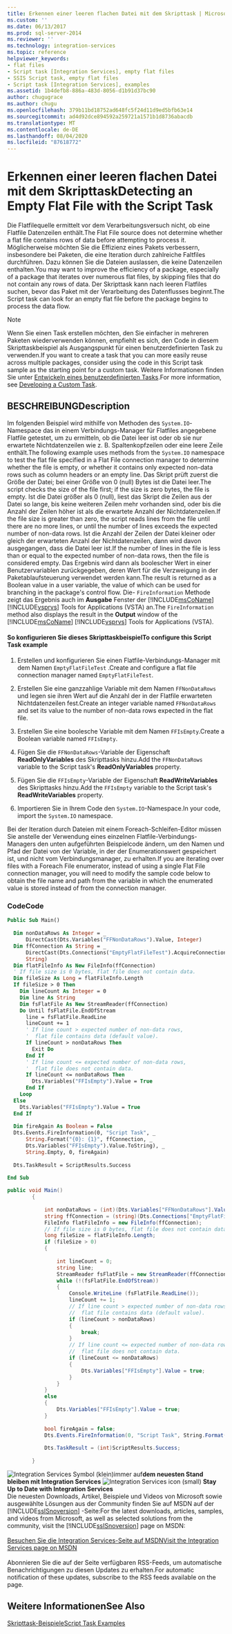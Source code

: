 ```yaml
---
title: Erkennen einer leeren flachen Datei mit dem Skripttask | Microsoft-Dokumentation
ms.custom: ''
ms.date: 06/13/2017
ms.prod: sql-server-2014
ms.reviewer: ''
ms.technology: integration-services
ms.topic: reference
helpviewer_keywords:
- flat files
- Script task [Integration Services], empty flat files
- SSIS Script task, empty flat files
- Script task [Integration Services], examples
ms.assetid: 1b4defb8-886a-483d-8056-d1b91d37bc90
author: chugugrace
ms.author: chugu
ms.openlocfilehash: 379b11bd18752ad648fc5f24d11d9ed5bfb63e14
ms.sourcegitcommit: ad4d92dce894592a259721a1571b1d8736abacdb
ms.translationtype: MT
ms.contentlocale: de-DE
ms.lasthandoff: 08/04/2020
ms.locfileid: "87618772"
---
```

# <a name="detecting-an-empty-flat-file-with-the-script-task"></a><span data-ttu-id="e1d7b-102">Erkennen einer leeren flachen Datei mit dem Skripttask</span><span class="sxs-lookup"><span data-stu-id="e1d7b-102">Detecting an Empty Flat File with the Script Task</span></span>
  <span data-ttu-id="e1d7b-103">Die Flatfilequelle ermittelt vor dem Verarbeitungsversuch nicht, ob eine Flatfile Datenzeilen enthält.</span><span class="sxs-lookup"><span data-stu-id="e1d7b-103">The Flat File source does not determine whether a flat file contains rows of data before attempting to process it.</span></span> <span data-ttu-id="e1d7b-104">Möglicherweise möchten Sie die Effizienz eines Pakets verbessern, insbesondere bei Paketen, die eine Iteration durch zahlreiche Faltfiles durchführen. Dazu können Sie die Dateien auslassen, die keine Datenzeilen enthalten.</span><span class="sxs-lookup"><span data-stu-id="e1d7b-104">You may want to improve the efficiency of a package, especially of a package that iterates over numerous flat files, by skipping files that do not contain any rows of data.</span></span> <span data-ttu-id="e1d7b-105">Der Skripttask kann nach leeren Flatfiles suchen, bevor das Paket mit der Verarbeitung des Datenflusses beginnt.</span><span class="sxs-lookup"><span data-stu-id="e1d7b-105">The Script task can look for an empty flat file before the package begins to process the data flow.</span></span>  
  
> [!NOTE]  
>  <span data-ttu-id="e1d7b-106">Wenn Sie einen Task erstellen möchten, den Sie einfacher in mehreren Paketen wiederverwenden können, empfiehlt es sich, den Code in diesem Skripttaskbeispiel als Ausgangspunkt für einen benutzerdefinierten Task zu verwenden.</span><span class="sxs-lookup"><span data-stu-id="e1d7b-106">If you want to create a task that you can more easily reuse across multiple packages, consider using the code in this Script task sample as the starting point for a custom task.</span></span> <span data-ttu-id="e1d7b-107">Weitere Informationen finden Sie unter [Entwickeln eines benutzerdefinierten Tasks](../extending-packages-custom-objects/task/developing-a-custom-task.md).</span><span class="sxs-lookup"><span data-stu-id="e1d7b-107">For more information, see [Developing a Custom Task](../extending-packages-custom-objects/task/developing-a-custom-task.md).</span></span>  
  
## <a name="description"></a><span data-ttu-id="e1d7b-108">BESCHREIBUNG</span><span class="sxs-lookup"><span data-stu-id="e1d7b-108">Description</span></span>  
 <span data-ttu-id="e1d7b-109">Im folgenden Beispiel wird mithilfe von Methoden des `System.IO`-Namespace das in einem Verbindungs-Manager für Flatfiles angegebene Flatfile getestet, um zu ermitteln, ob die Datei leer ist oder ob sie nur erwartete Nichtdatenzeilen wie z. B. Spaltenkopfzeilen oder eine leere Zeile enthält.</span><span class="sxs-lookup"><span data-stu-id="e1d7b-109">The following example uses methods from the `System.IO` namespace to test the flat file specified in a Flat File connection manager to determine whether the file is empty, or whether it contains only expected non-data rows such as column headers or an empty line.</span></span> <span data-ttu-id="e1d7b-110">Das Skript prüft zuerst die Größe der Datei; bei einer Größe von 0 (null) Bytes ist die Datei leer.</span><span class="sxs-lookup"><span data-stu-id="e1d7b-110">The script checks the size of the file first; if the size is zero bytes, the file is empty.</span></span> <span data-ttu-id="e1d7b-111">Ist die Datei größer als 0 (null), liest das Skript die Zeilen aus der Datei so lange, bis keine weiteren Zeilen mehr vorhanden sind, oder bis die Anzahl der Zeilen höher ist als die erwartete Anzahl der Nichtdatenzeilen.</span><span class="sxs-lookup"><span data-stu-id="e1d7b-111">If the file size is greater than zero, the script reads lines from the file until there are no more lines, or until the number of lines exceeds the expected number of non-data rows.</span></span> <span data-ttu-id="e1d7b-112">Ist die Anzahl der Zeilen der Datei kleiner oder gleich der erwarteten Anzahl der Nichtdatenzeilen, dann wird davon ausgegangen, dass die Datei leer ist.</span><span class="sxs-lookup"><span data-stu-id="e1d7b-112">If the number of lines in the file is less than or equal to the expected number of non-data rows, then the file is considered empty.</span></span> <span data-ttu-id="e1d7b-113">Das Ergebnis wird dann als boolescher Wert in einer Benutzervariablen zurückgegeben, deren Wert für die Verzweigung in der Paketablaufsteuerung verwendet werden kann.</span><span class="sxs-lookup"><span data-stu-id="e1d7b-113">The result is returned as a Boolean value in a user variable, the value of which can be used for branching in the package's control flow.</span></span> <span data-ttu-id="e1d7b-114">Die- `FireInformation` Methode zeigt das Ergebnis auch im **Ausgabe** Fenster der [!INCLUDE[msCoName](../../includes/msconame-md.md)] [!INCLUDE[vsprvs](../../includes/vsprvs-md.md)] Tools for Applications (VSTA) an.</span><span class="sxs-lookup"><span data-stu-id="e1d7b-114">The `FireInformation` method also displays the result in the **Output** window of the [!INCLUDE[msCoName](../../includes/msconame-md.md)] [!INCLUDE[vsprvs](../../includes/vsprvs-md.md)] Tools for Applications (VSTA).</span></span>  
  
#### <a name="to-configure-this-script-task-example"></a><span data-ttu-id="e1d7b-115">So konfigurieren Sie dieses Skripttaskbeispiel</span><span class="sxs-lookup"><span data-stu-id="e1d7b-115">To configure this Script Task example</span></span>  
  
1.  <span data-ttu-id="e1d7b-116">Erstellen und konfigurieren Sie einen Flatfile-Verbindungs-Manager mit dem Namen `EmptyFlatFileTest` .</span><span class="sxs-lookup"><span data-stu-id="e1d7b-116">Create and configure a flat file connection manager named `EmptyFlatFileTest`.</span></span>  
  
2.  <span data-ttu-id="e1d7b-117">Erstellen Sie eine ganzzahlige Variable mit dem Namen `FFNonDataRows` und legen sie ihren Wert auf die Anzahl der in der Flatfile erwarteten Nichtdatenzeilen fest.</span><span class="sxs-lookup"><span data-stu-id="e1d7b-117">Create an integer variable named `FFNonDataRows` and set its value to the number of non-data rows expected in the flat file.</span></span>  
  
3.  <span data-ttu-id="e1d7b-118">Erstellen Sie eine boolesche Variable mit dem Namen `FFIsEmpty`.</span><span class="sxs-lookup"><span data-stu-id="e1d7b-118">Create a Boolean variable named `FFIsEmpty`.</span></span>  
  
4.  <span data-ttu-id="e1d7b-119">Fügen Sie die `FFNonDataRows`-Variable der Eigenschaft **ReadOnlyVariables** des Skripttasks hinzu.</span><span class="sxs-lookup"><span data-stu-id="e1d7b-119">Add the `FFNonDataRows` variable to the Script task's **ReadOnlyVariables** property.</span></span>  
  
5.  <span data-ttu-id="e1d7b-120">Fügen Sie die `FFIsEmpty`-Variable der Eigenschaft **ReadWriteVariables** des Skripttasks hinzu.</span><span class="sxs-lookup"><span data-stu-id="e1d7b-120">Add the `FFIsEmpty` variable to the Script task's **ReadWriteVariables** property.</span></span>  
  
6.  <span data-ttu-id="e1d7b-121">Importieren Sie in Ihrem Code den `System.IO`-Namespace.</span><span class="sxs-lookup"><span data-stu-id="e1d7b-121">In your code, import the `System.IO` namespace.</span></span>  
  
 <span data-ttu-id="e1d7b-122">Bei der Iteration durch Dateien mit einem Foreach-Schleifen-Editor müssen Sie anstelle der Verwendung eines einzelnen Flatfile-Verbindungs-Managers den unten aufgeführten Beispielcode ändern, um den Namen und Pfad der Datei von der Variable, in der der Enumerationswert gespeichert ist, und nicht vom Verbindungsmanager, zu erhalten.</span><span class="sxs-lookup"><span data-stu-id="e1d7b-122">If you are iterating over files with a Foreach File enumerator, instead of using a single Flat File connection manager, you will need to modify the sample code below to obtain the file name and path from the variable in which the enumerated value is stored instead of from the connection manager.</span></span>  
  
### <a name="code"></a><span data-ttu-id="e1d7b-123">Code</span><span class="sxs-lookup"><span data-stu-id="e1d7b-123">Code</span></span>  
  
```vb  
Public Sub Main()  
  
  Dim nonDataRows As Integer = _  
      DirectCast(Dts.Variables("FFNonDataRows").Value, Integer)  
  Dim ffConnection As String = _  
      DirectCast(Dts.Connections("EmptyFlatFileTest").AcquireConnection(Nothing), _  
      String)  
  Dim flatFileInfo As New FileInfo(ffConnection)  
  ' If file size is 0 bytes, flat file does not contain data.  
  Dim fileSize As Long = flatFileInfo.Length  
  If fileSize > 0 Then  
    Dim lineCount As Integer = 0  
    Dim line As String  
    Dim fsFlatFile As New StreamReader(ffConnection)  
    Do Until fsFlatFile.EndOfStream  
      line = fsFlatFile.ReadLine  
      lineCount += 1  
      ' If line count > expected number of non-data rows,  
      '  flat file contains data (default value).  
      If lineCount > nonDataRows Then  
        Exit Do  
      End If  
      ' If line count <= expected number of non-data rows,  
      '  flat file does not contain data.  
      If lineCount <= nonDataRows Then  
        Dts.Variables("FFIsEmpty").Value = True  
      End If  
    Loop  
  Else  
    Dts.Variables("FFIsEmpty").Value = True  
  End If  
  
  Dim fireAgain As Boolean = False  
  Dts.Events.FireInformation(0, "Script Task", _  
      String.Format("{0}: {1}", ffConnection, _  
      Dts.Variables("FFIsEmpty").Value.ToString), _  
      String.Empty, 0, fireAgain)  
  
  Dts.TaskResult = ScriptResults.Success  
  
End Sub  
```  
  
```csharp  
public void Main()  
        {  
  
            int nonDataRows = (int)(Dts.Variables["FFNonDataRows"].Value);  
            string ffConnection = (string)(Dts.Connections["EmptyFlatFileTest"].AcquireConnection(null) as String);  
            FileInfo flatFileInfo = new FileInfo(ffConnection);  
            // If file size is 0 bytes, flat file does not contain data.  
            long fileSize = flatFileInfo.Length;  
            if (fileSize > 0)  
            {  
  
                int lineCount = 0;  
                string line;  
                StreamReader fsFlatFile = new StreamReader(ffConnection);  
                while (!(fsFlatFile.EndOfStream))  
                {  
                    Console.WriteLine (fsFlatFile.ReadLine());  
                    lineCount += 1;  
                    // If line count > expected number of non-data rows,  
                    //  flat file contains data (default value).  
                    if (lineCount > nonDataRows)  
                    {  
                        break;  
                    }  
                    // If line count <= expected number of non-data rows,  
                    //  flat file does not contain data.  
                    if (lineCount <= nonDataRows)  
                    {  
                        Dts.Variables["FFIsEmpty"].Value = true;  
                    }  
                }  
            }  
            else  
            {  
                Dts.Variables["FFIsEmpty"].Value = true;  
            }  
  
            bool fireAgain = false;  
            Dts.Events.FireInformation(0, "Script Task", String.Format("{0}: {1}", ffConnection, Dts.Variables["FFIsEmpty"].Value), String.Empty, 0, ref fireAgain);  
  
            Dts.TaskResult = (int)ScriptResults.Success;  
  
        }  
```  
  
<span data-ttu-id="e1d7b-124">![Integration Services Symbol (klein)](../media/dts-16.gif "Integration Services (kleines Symbol)")immer auf**dem neuesten Stand bleiben mit Integration Services**  </span><span class="sxs-lookup"><span data-stu-id="e1d7b-124">![Integration Services icon (small)](../media/dts-16.gif "Integration Services icon (small)")  **Stay Up to Date with Integration Services**</span></span><br /> <span data-ttu-id="e1d7b-125">Die neuesten Downloads, Artikel, Beispiele und Videos von Microsoft sowie ausgewählte Lösungen aus der Community finden Sie auf MSDN auf der [!INCLUDE[ssISnoversion](../../includes/ssisnoversion-md.md)] -Seite:</span><span class="sxs-lookup"><span data-stu-id="e1d7b-125">For the latest downloads, articles, samples, and videos from Microsoft, as well as selected solutions from the community, visit the [!INCLUDE[ssISnoversion](../../includes/ssisnoversion-md.md)] page on MSDN:</span></span><br /><br /> [<span data-ttu-id="e1d7b-126">Besuchen Sie die Integration Services-Seite auf MSDN</span><span class="sxs-lookup"><span data-stu-id="e1d7b-126">Visit the Integration Services page on MSDN</span></span>](https://go.microsoft.com/fwlink/?LinkId=136655)<br /><br /> <span data-ttu-id="e1d7b-127">Abonnieren Sie die auf der Seite verfügbaren RSS-Feeds, um automatische Benachrichtigungen zu diesen Updates zu erhalten.</span><span class="sxs-lookup"><span data-stu-id="e1d7b-127">For automatic notification of these updates, subscribe to the RSS feeds available on the page.</span></span>  
  
## <a name="see-also"></a><span data-ttu-id="e1d7b-128">Weitere Informationen</span><span class="sxs-lookup"><span data-stu-id="e1d7b-128">See Also</span></span>  
 [<span data-ttu-id="e1d7b-129">Skripttask-Beispiele</span><span class="sxs-lookup"><span data-stu-id="e1d7b-129">Script Task Examples</span></span>](../extending-packages-scripting-task-examples/script-task-examples.md)  
  
  
